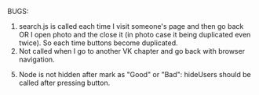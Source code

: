 BUGS:
1. search.js is called each time I visit someone's page and then go back OR I open photo and the close it (in photo case it being duplicated even twice).
   So each time buttons become duplicated.
2. Not called when I go to another VK chapter and go back with browser navigation.
<!-- 3. Async DB init has not enough time to complete before performing get query, so db = undefined. -->
<!-- 4. Wrong calculation of userId and userRating. -->
5. Node is not hidden after mark as "Good" or "Bad": hideUsers should be called after pressing button.